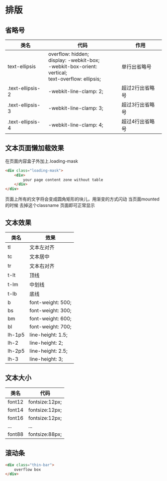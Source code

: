 # 排版

## 省略号

| 类名             | 代码                                                         | 作用            |
| ---------------- | ------------------------------------------------------------ | --------------- |
| text-ellipsis    | overflow:  hidden;<br />display:  -webkit-box;<br />-webkit-box-orient:  vertical; <br />text-overflow: ellipsis; | 单行出省略号    |
| .text-ellipsis-2 | -webkit-line-clamp:  2;                                      | 超过2行出省略号 |
| .text-ellipsis-3 | -webkit-line-clamp:  3;                                      | 超过3行出省略号 |
| .text-ellipsis-4 | -webkit-line-clamp:  4;                                      | 超过4行出省略号 |



## 文本页面懒加载效果
在页面内容盒子外加上.loading-mask

```html
<div class="loading-mask">
	<div>
        your page content zone without table
    </div>
</div>
```

页面上所有的文字将会变成圆角矩形的块儿，用渐变的方式闪动  当页面mounted的时候  去掉这个classname  页面即可正常显示



## 文本效果

| 类名 | 效果              |
| ---- | ----------------- |
| tl   | 文本左对齐        |
| tc   | 文本居中          |
| tr   | 文本右对齐        |
| t-lt | 顶线              |
| t-lm | 中划线            |
| t-lb | 底线              |
| b    | font-weight: 500; |
| bs   | font-weight: 300; |
| bm   | font-weight: 600; |
| bl   | font-weight: 700; |
| lh-1p5   | line-height: 1.5; |
| lh-2   | line-height: 2; |
| lh-2p5   | line-height: 2.5; |
| lh-3   | line-height: 3; |

## 文本大小

| 类名   | 代码           |
| ------ | -------------- |
| font12 | fontsize:12px; |
| font14 | fontsize:12px; |
| font16 | fontsize:12px; |
| ...    | ...            |
| font88 | fontsize:88px; |



## 滚动条

```html
<div class="thin-bar">
	overflow box
</div>
```

